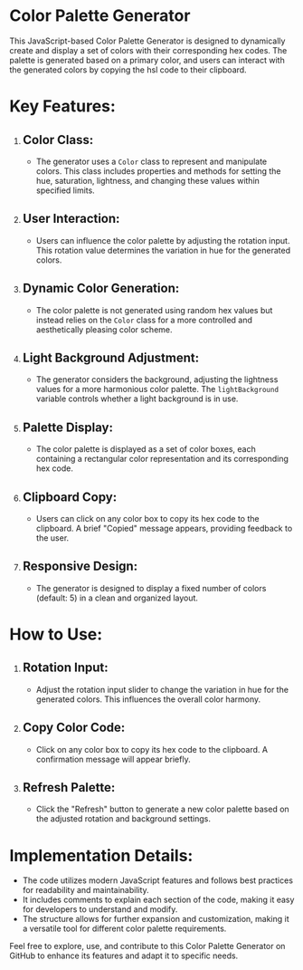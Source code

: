 # Color Palette Generator

This JavaScript-based Color Palette Generator is designed to dynamically create and display a set of colors with their corresponding hex codes. The palette is generated based on a primary color, and users can interact with the generated colors by copying the hsl code to their clipboard.

# Key Features:
1. ## Color Class:
   - The generator uses a `Color` class to represent and manipulate colors. This class includes properties and methods for setting the hue, saturation, lightness, and changing these values within specified limits.

2. ## User Interaction:
   - Users can influence the color palette by adjusting the rotation input. This rotation value determines the variation in hue for the generated colors.

3. ## Dynamic Color Generation:
   - The color palette is not generated using random hex values but instead relies on the `Color` class for a more controlled and aesthetically pleasing color scheme.

4. ## Light Background Adjustment:
   - The generator considers the background, adjusting the lightness values for a more harmonious color palette. The `lightBackground` variable controls whether a light background is in use.

5. ## Palette Display:
   - The color palette is displayed as a set of color boxes, each containing a rectangular color representation and its corresponding hex code.

6. ## Clipboard Copy:
   - Users can click on any color box to copy its hex code to the clipboard. A brief "Copied" message appears, providing feedback to the user.

7. ## Responsive Design:
   - The generator is designed to display a fixed number of colors (default: 5) in a clean and organized layout.

# How to Use:
1. ## Rotation Input:
   - Adjust the rotation input slider to change the variation in hue for the generated colors. This influences the overall color harmony.

2. ## Copy Color Code:
   - Click on any color box to copy its hex code to the clipboard. A confirmation message will appear briefly.

3. ## Refresh Palette:
   - Click the "Refresh" button to generate a new color palette based on the adjusted rotation and background settings.

# Implementation Details:
   - The code utilizes modern JavaScript features and follows best practices for readability and maintainability.
   - It includes comments to explain each section of the code, making it easy for developers to understand and modify.
   - The structure allows for further expansion and customization, making it a versatile tool for different color palette requirements.

Feel free to explore, use, and contribute to this Color Palette Generator on GitHub to enhance its features and adapt it to specific needs.
